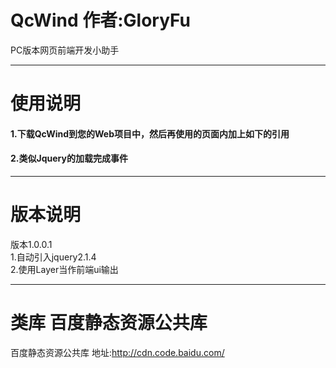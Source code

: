 # QcWind  作者:GloryFu
PC版本网页前端开发小助手

________________________________________________________

# 使用说明
#### 1.下载QcWind到您的Web项目中，然后再使用的页面内加上如下的引用
  
  <script type="text/javascript" src="/您的引入的路径/QcWind.js"></script>

#### 2.类似Jquery的加载完成事件 

<script type="text/javascript">  
  QcWind.ready(function(){  
    您需要做的操作,类似于Jquery.ready  
  });  
</script>  

________________________________________________________

# 版本说明
  版本1.0.0.1  
  1.自动引入jquery2.1.4  
  2.使用Layer当作前端ui输出  


________________________________________________________

# 类库 百度静态资源公共库
百度静态资源公共库 地址:http://cdn.code.baidu.com/
